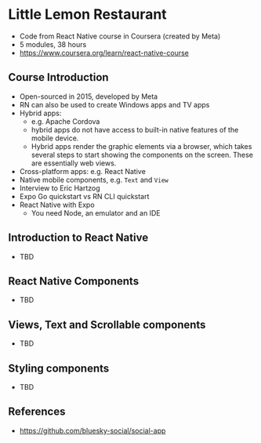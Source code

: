 # Little Lemon Restaurant
- Code from React Native course in Coursera (created by Meta)
- 5 modules, 38 hours 
- https://www.coursera.org/learn/react-native-course

## Course Introduction
- Open-sourced in 2015, developed by Meta
- RN can also be used to create Windows apps and TV apps
- Hybrid apps: 
  - e.g. Apache Cordova
  - hybrid apps do not have access to built-in native features of the mobile device.
  - Hybrid apps render the graphic elements via a browser, which takes several steps to start showing the components on the screen. These are essentially web views.
- Cross-platform apps: e.g. React Native
- Native mobile components, e.g. `Text` and `View`
- Interview to Eric Hartzog
- Expo Go quickstart vs RN CLI quickstart
- React Native with Expo
  - You need Node, an emulator and an IDE

## Introduction to React Native
- TBD

## React Native Components
- TBD

## Views, Text and Scrollable components
- TBD

## Styling components
- TBD

## References
- https://github.com/bluesky-social/social-app